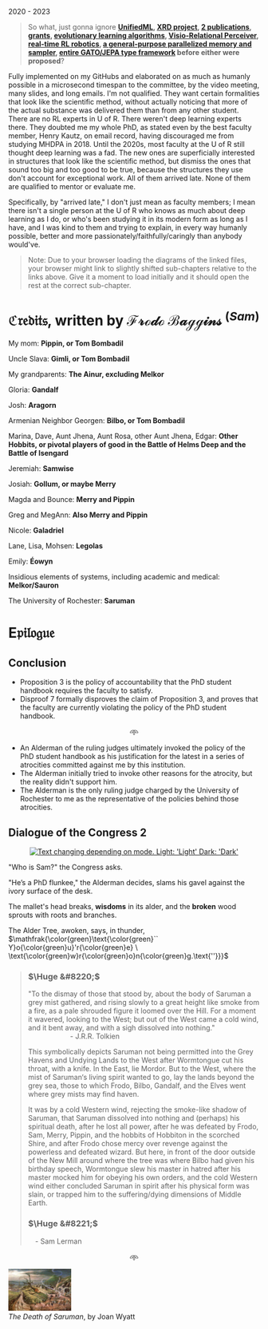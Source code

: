 2020 - 2023

> So what, just gonna ignore **[UnifiedML](6-Opposing-Views.md#unifiedml), [XRD project](6-Opposing-Views.md#niaz-abdolrahim), [2 publications](6-Opposing-Views.md#chenliang-xu), [grants](6-Opposing-Views.md#literally-did-the-grants), [evolutionary learning algorithms](6-Opposing-Views.md#chenliang---early-days), [Visio-Relational Perceiver](6-Opposing-Views.md#chenliang---early-days), [real-time RL robotics](6-Opposing-Views.md#real-time-rl-robotics), [a general-purpose parallelized memory and sampler](6-Opposing-Views.md#sampling-without-replacement-in-rl-description), [entire GATO/JEPA type framework](6-Opposing-Views.md#unifiedml) before either were proposed**?

Fully implemented on my GitHubs and elaborated on as much as humanly possible in a microsecond timespan to the committee, by the video meeting, many slides, and long emails. I'm not qualified. They want certain formalities that look like the scientific method, without actually noticing that more of the actual substance was delivered them than from any other student. There are no RL experts in U of R. There weren't deep learning experts there. They doubted me my whole PhD, as stated even by the best faculty member, Henry Kautz, on email record, having discouraged me from studying MHDPA in 2018. Until the 2020s, most faculty at the U of R still thought deep learning was a fad. The new ones are superficially interested in structures that look like the scientific method, but dismiss the ones that sound too big and too good to be true, because the structures they use don't account for exceptional work. All of them arrived late. None of them are qualified to mentor or evaluate me.

Specifically, by "arrived late," I don't just mean as faculty members; I mean there isn't a single person at the U of R who knows as much about deep learning as I do, or who's been studying it in its modern form as long as I have, and I was kind to them and trying to explain, in every way humanly possible, better and more passionately/faithfully/caringly than anybody would've.

> Note: Due to your browser loading the diagrams of the linked files, your browser might link to slightly shifted sub-chapters relative to the links<!--each link--> above. Give it a moment to load initially and it should open the rest at the correct sub-chapter.

# $\mathfrak{Credits,}$ $\text{written by}$ $\mathcal{Frodo  \ Baggins}$ <sup> $(Sam)$ </sup>

My mom: **Pippin, or Tom Bombadil**

Uncle Slava: **Gimli, or Tom Bombadil**

My grandparents: **The Ainur, excluding Melkor**

Gloria: **Gandalf**

Josh: **Aragorn**

Armenian Neighbor Georgen: **Bilbo, or Tom Bombadil**

Marina, Dave, Aunt Jhena, Aunt Rosa, other Aunt Jhena, Edgar: **Other Hobbits, or pivotal players of good in the Battle of Helms Deep and the Battle of Isengard**

Jeremiah: **Samwise**

Josiah: **Gollum, or maybe Merry**

Magda and Bounce: **Merry and Pippin**

Greg and MegAnn: **Also Merry and Pippin**

Nicole: **Galadriel**

Lane, Lisa, Mohsen: **Legolas**

Emily: **Éowyn**

Insidious elements of systems, including academic and medical: **Melkor/Sauron**

The University of Rochester: **Saruman**

# $\mathfrak{\mathrm{E}pilogue}$

## Conclusion

- Proposition 3 is the policy of accountability that the PhD student handbook requires the faculty to satisfy.
- Disproof 7 formally disproves the claim of Proposition 3, and proves that the faculty are currently violating the policy of the PhD student handbook.

<p align='center'>𖥸</p>

- An Alderman of the ruling judges ultimately invoked the policy of the PhD student handbook as his justification for the latest in a series of atrocities committed against me by this institution.
- The Alderman initially tried to invoke other reasons for the atrocity, but the reality didn't support him.
- The Alderman is the only ruling judge charged by the University of Rochester to me as the representative of the policies behind those atrocities.

## $\mathbf{Dialogue \ of \ the \ Congress \ \text{2}}$

<p align="center">
<a href="https://github.com/slerman12/BrokenWisdoms/assets/9126603/91d5132a-117c-41a2-9d87-264375521cba">
<picture>
  <source width="18%" media="(prefers-color-scheme: dark)" srcset="https://github.com/slerman12/BrokenWisdoms/assets/9126603/91d5132a-117c-41a2-9d87-264375521cba">
  <img width="18%" alt="Text changing depending on mode. Light: 'Light' Dark: 'Dark'" src="https://github.com/slerman12/BrokenWisdoms/assets/9126603/91d5132a-117c-41a2-9d87-264375521cba">
</picture>
</a>
</p>

"Who is Sam?" the Congress asks.

"He’s a PhD flunkee," the Alderman decides, slams his gavel against the ivory surface of the desk.

The mallet's head breaks, **wisdoms** in its alder, and the <!--cracked-->**broken** wood sprouts with roots<!--,--> and branches<!--, and moss-->.

The Alder Tree, awoken<!-- from the mallet-->, says, in thunder, $\mathfrak{\color{green}\text{\color{green}`` Y}o{\color{green}u}'r{\color{green}e} \ \text{\color{green}w}r{\color{green}o}n{\color{green}g.\text{''}}}$

> ### $\Huge &#8220;$
> "To the dismay of those that stood by, about the body of Saruman a grey mist gathered, and rising slowly to a great height like smoke from a fire, as a pale shrouded figure it loomed over the Hill. For a moment it wavered, looking to the West; but out of the West came a cold wind, and it bent away, and with a sigh dissolved into nothing."</br>
> &ensp;&ensp;&ensp;&ensp;&ensp;&ensp;&ensp;&ensp;&ensp;&ensp;&ensp;&ensp;- J.R.R. Tolkien
>
> This symbolically depicts Saruman not being permitted into the Grey Havens and Undying Lands to the West after Wormtongue cut his throat, with a knife. In the East, lie Mordor. But to the West, where the mist of Saruman‘s living spirit wanted to go, lay the lands beyond the grey sea, those to which Frodo, Bilbo, Gandalf, and the Elves went where grey mists may find haven.
>
> It was by a cold Western wind, rejecting the smoke-like shadow of Saruman, that Saruman dissolved into nothing and (perhaps) his spiritual death, after he lost all power, after he was defeated by Frodo, Sam, Merry, Pippin, and the hobbits of Hobbiton in the scorched Shire, and after Frodo chose mercy over revenge against the powerless and defeated wizard. But here, in front of the door outside of the New Mill around where the tree was where Bilbo had given his birthday speech, Wormtongue slew his master in hatred after his master mocked him for obeying his own orders, and the cold Western wind either concluded Saruman in spirit after his physical form was slain, or trapped him to the suffering/dying dimensions of Middle Earth.
> ### $\Huge &#8221;$
> &ensp;&ensp;- Sam Lerman

<p align='center'>𖥸</p>

<p align="left">
<a href="https://raw.githubusercontent.com/alder-tree/Assets/refs/heads/main/BrokenWisdoms/The-Death-of-Saruman-by-Joan-Wyatt.jpeg">
<picture>
  <source width="25%" media="(prefers-color-scheme: dark)" srcset="https://raw.githubusercontent.com/alder-tree/Assets/refs/heads/main/BrokenWisdoms/The-Death-of-Saruman-by-Joan-Wyatt.jpeg">
  <img width="25%" alt="Text changing depending on mode. Light: 'Light' Dark: 'Dark'" src="https://raw.githubusercontent.com/alder-tree/Assets/refs/heads/main/BrokenWisdoms/The-Death-of-Saruman-by-Joan-Wyatt.jpeg">
</picture></a>
<br><i>The Death of Saruman</i>, by Joan Wyatt
</a>
</p>
